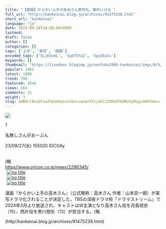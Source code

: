 ```yaml
---
title: "【朗報】からかい上手の高木さん実写化、案外いける "
full_url: "http://kankeinai.blog.jp/archives/91475238.html"
short_url: "kankeinai"
language: "ja"
date: 2023-09-28T18:08:00+0900
lastmod: 
draft: false
author: []
categories: []
tags: ['上手', '実写', '朗報']
encoded_tags: ['5LiK5omL', '5a6f5YaZ', '5pyX5aCx']
keywords: []
thumbnail: "https://livedoor.blogimg.jp/neofuku2006-kankeinai/imgs/8/5/859b9b49.jpg"
popular: 1481
latest: 1080
trend: 790
featured: 1644
views: 564
comments: 21
weight: 3
slug: aHR0cC8va2Fua2VpbmFpLmJsb2cuanAvYXJjaGl2ZXMvOTE0NzUyMzguaHRtbA==
---
```


![](https://livedoor.blogimg.jp/neofuku2006-kankeinai/imgs/8/5/859b9b49.jpg)

<div><p class='t_h'>1 <p>名無しさん＠おーぷん</p> <p> 23/09/27(水) 155020 IDCGAy</p></p><br>(略<br><a href='https//www.oricon.co.jp/news/2296345/' target='_blank'>https//www.oricon.co.jp/news/2296345/</a><br><a href='https//livedoor.blogimg.jp/neofuku2006-kankeinai/imgs/8/5/859b9b49.jpg' target='_blank'><img src='https//livedoor.blogimg.jp/neofuku2006-kankeinai/imgs/8/5/859b9b49.jpg' alt='no title' class='image pict' border='0' hspace='5'></a><br><a href='https//livedoor.blogimg.jp/neofuku2006-kankeinai/imgs/c/6/c6bf1c09.jpg' target='_blank'><img src='https//livedoor.blogimg.jp/neofuku2006-kankeinai/imgs/c/6/c6bf1c09.jpg' alt='no title' class='image pict' border='0' hspace='5'></a><br><a href='https//livedoor.blogimg.jp/neofuku2006-kankeinai/imgs/e/e/ee96fb75.jpg' target='_blank'><img src='https//livedoor.blogimg.jp/neofuku2006-kankeinai/imgs/e/e/ee96fb75.jpg' alt='no title' class='image pict' border='0' hspace='5'></a><br> <p>漫画『からかい上手の高木さん』（公式略称：高木さん 作者：山本崇一朗）が実写ドラマ化されることが決定した。TBSの深夜ドラマ枠「ドラマストリーム」で2024年3月より放送され、キャストはW主演となり高木さん役を月島琉衣（15）、西片役を黒川想矢（13）が担当する。(略</p></div>

(http//kankeinai.blog.jp/archives/91475238.html)
